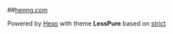 ##[henng.com](http://henng.com)

Powered by [Hexo](https://hexo.io/) with theme **LessPure** based on [strict](https://github.com/unmric/hexo-theme-strict)
